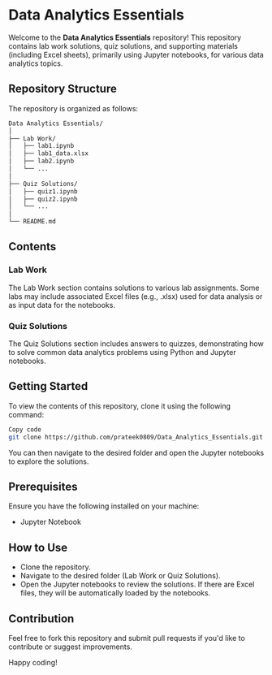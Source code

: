 # Data Analytics Essentials

Welcome to the **Data Analytics Essentials** repository! This repository contains lab work solutions, quiz solutions, and supporting materials (including Excel sheets), primarily using Jupyter notebooks, for various data analytics topics.

## Repository Structure

The repository is organized as follows:

```bash
Data Analytics Essentials/
│
├── Lab Work/
│   ├── lab1.ipynb
│   ├── lab1_data.xlsx
│   ├── lab2.ipynb
│   └── ...
│
├── Quiz Solutions/
│   ├── quiz1.ipynb
│   ├── quiz2.ipynb
│   └── ...
│
└── README.md
```

## Contents

### Lab Work

The Lab Work section contains solutions to various lab assignments. Some labs may include associated Excel files (e.g., .xlsx) used for data analysis or as input data for the notebooks.

### Quiz Solutions

The Quiz Solutions section includes answers to quizzes, demonstrating how to solve common data analytics problems using Python and Jupyter notebooks.

## Getting Started
To view the contents of this repository, clone it using the following command:

```bash
Copy code
git clone https://github.com/prateek0809/Data_Analytics_Essentials.git
```
You can then navigate to the desired folder and open the Jupyter notebooks to explore the solutions.

## Prerequisites

Ensure you have the following installed on your machine:

- Jupyter Notebook

## How to Use

- Clone the repository.
- Navigate to the desired folder (Lab Work or Quiz Solutions).
- Open the Jupyter notebooks to review the solutions. If there are Excel files, they will be automatically loaded by the notebooks.

## Contribution
Feel free to fork this repository and submit pull requests if you'd like to contribute or suggest improvements.

Happy coding!
